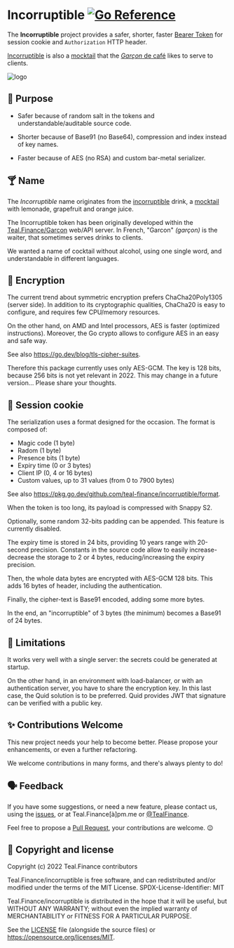 # Incorruptible [![Go Reference](https://pkg.go.dev/badge/github.com/teal-finance/BaseXX.svg "Go documentation for Incorruptible")](https://pkg.go.dev/github.com/teal-finance/incorruptible)

The **Incorruptible** project provides a safer, shorter, faster
[Bearer Token](https://www.rfc-editor.org/rfc/rfc6750.html)
for session cookie and `Authorization` HTTP header.

[Incorruptible](https://www.shakeitdrinkit.com/incorruptible-cocktail-1618.html)
is also a [mocktail](https://wikiless.org/wiki/Mocktail)
that the [*Garçon* de café](https://en.wiktionary.org/wiki/garçon_de_café) likes to serve to clients.

![logo](docs/incorruptible.png)

## 🎯 Purpose

- Safer because of random salt in the tokens
  and understandable/auditable source code.

- Shorter because of Base91 (no Base64),
  compression and index instead of key names.

- Faster because of AES (no RSA)
  and custom bar-metal serializer.

## 🍸 Name

The *Incorruptible* name originates from the
[incorruptible](https://www.shakeitdrinkit.com/incorruptible-cocktail-1618.html)
drink, a [mocktail](https://wikiless.org/wiki/Mocktail)
with lemonade, grapefruit and orange juice.

The Incorruptible token has been originally developed within the
[Teal.Finance/Garcon](https://github.com/teal-finance/garcon)
web/API server. In French, "Garcon" *(garçon)* is the waiter,
that sometimes serves drinks to clients.

We wanted a name of cocktail without alcohol, using one single word,
and understandable in different languages.

## 🔐 Encryption

The current trend about symmetric encryption
prefers ChaCha20Poly1305 (server side).
In addition to its cryptographic qualities,
ChaCha20 is easy to configure, and requires
few CPU/memory resources.

On the other hand, on AMD and Intel processors,
AES is faster (optimized instructions).
Moreover, the Go crypto allows to configure
AES in an easy and safe way.

See also <https://go.dev/blog/tls-cipher-suites>.

Therefore this package currently uses only AES-GCM.
The key is 128 bits, because 256 bits is not yet relevant in 2022.
This may change in a future version… Please share your thoughts.

## 🍪 Session cookie

The serialization uses a format designed for the occasion.
The format is composed of:

- Magic code (1 byte)
- Radom (1 byte)
- Presence bits (1 byte)
- Expiry time (0 or 3 bytes)
- Client IP (0, 4 or 16 bytes)
- Custom values, up to 31 values (from 0 to 7900 bytes)

See also <https://pkg.go.dev/github.com/teal-finance/incorruptible/format>.

When the token is too long, its payload is compressed with Snappy S2.

Optionally, some random 32-bits padding can be appended.
This feature is currently disabled.

The expiry time is stored in 24 bits, providing 10 years range
with 20-second precision. Constants in the source code allow
to easily increase-decrease the storage to 2 or 4 bytes,
reducing/increasing the expiry precision.

Then, the whole data bytes are encrypted with AES-GCM 128 bits.
This adds 16 bytes of header, including the authentication.

Finally, the cipher-text is Base91 encoded, adding some more bytes.

In the end, an "incorruptible" of 3 bytes (the minimum)
becomes a Base91 of 24 bytes.

## 🚫 Limitations

It works very well with a single server:
the secrets could be generated at startup.

On the other hand, in an environment with load-balancer,
or with an authentication server, you have to share the encryption key.
In this last case, the Quid solution is to be preferred.
Quid provides JWT that signature can be verified with a public key.

## ✨ Contributions Welcome

This new project needs your help to become better.
Please propose your enhancements,
or even a further refactoring.

We welcome contributions in many forms,
and there's always plenty to do!

## 🗣️ Feedback

If you have some suggestions, or need a new feature,
please contact us, using the
[issues](https://github.com/teal-finance/incorruptible/issues),
or at Teal.Finance[à]pm.me or
[@TealFinance](https://twitter.com/TealFinance).

Feel free to propose a
[Pull Request](https://github.com/teal-finance/incorruptible/pulls),
your contributions are welcome. :wink:

## 🗽 Copyright and license

Copyright (c) 2022 Teal.Finance contributors

Teal.Finance/incorruptible is free software, and can redistributed
and/or modified under the terms of the MIT License.
SPDX-License-Identifier: MIT

Teal.Finance/incorruptible is distributed in the hope that it will be useful,
but WITHOUT ANY WARRANTY; without even the implied warranty
of MERCHANTABILITY or FITNESS FOR A PARTICULAR PURPOSE.

See the [LICENSE](LICENSE) file (alongside the source files)
or <https://opensource.org/licenses/MIT>.
